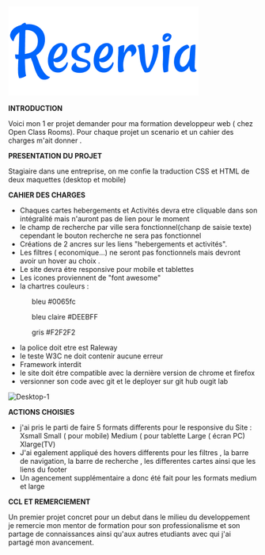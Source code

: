 ![](logo/Reservia%403x.png)


**INTRODUCTION**

<p>Voici mon 1 er projet demander pour ma formation developpeur web ( chez Open Class Rooms). 
Pour chaque projet un scenario et un cahier des charges m'ait donner .</p>

**PRESENTATION DU PROJET** 

<p>Stagiaire dans une entreprise, on me confie la traduction CSS et HTML de deux maquettes (desktop et mobile)</p>

**CAHIER DES CHARGES**


* Chaques cartes hebergements et Activités devra etre cliquable dans son intégralité mais n'auront pas de lien pour le moment 
* le champ de recherche par ville sera fonctionnel(chanp de saisie texte) cependant le bouton recherche ne sera pas fonctionnel
* Créations de 2 ancres sur les liens "hebergements et activités".
* Les filtres ( economique...) ne seront pas fonctionnels mais devront avoir un hover au choix .
* Le site devra étre responsive pour mobile et tablettes 
* Les icones proviennent de "font awesome"
* la chartres couleurs :
<ul>
  <ol>bleu #0065fc</ol>
<ol>bleu claire #DEEBFF</ol>
<ol>gris #F2F2F2</ol>
</ul>

* la police doit etre est Raleway
* le teste W3C ne doit contenir aucune erreur 
* Framework interdit
* le site doit étre compatible avec la dernière version de chrome et firefox
* versionner son code avec git et le deployer sur git hub ougit lab 

![Desktop-1](https://user-images.githubusercontent.com/72453106/97817796-efe36600-1c9e-11eb-8cb7-2eb4c9d4c06e.png)

**ACTIONS CHOISIES**

* j'ai pris le parti de faire 5 formats differents pour le responsive du Site :
Xsmall Small ( pour mobile) Medium ( pour tablette  Large ( écran PC) Xlarge(TV)
* J'ai egalement appliqué des hovers differents pour les filtres , la barre de navigation, la barre de recherche , les differentes cartes ainsi que les liens du footer 
* Un agencement supplémentaire a donc été fait pour les formats medium et large

**CCL ET REMERCIEMENT**

<p>
  Un premier projet concret pour un debut dans le milieu du developpement 
je remercie mon mentor de formation pour son professionalisme et son partage de connaissances ainsi qu'aux autres etudiants avec qui j'ai partagé mon avancement.  
</p>   

